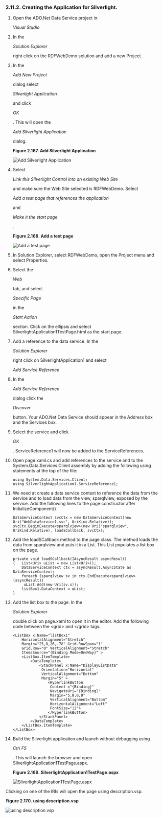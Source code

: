 <div id="installsilvercrser" class="section">

<div class="titlepage">

<div>

<div>

### 2.11.2. Creating the Application for Silverlight.

</div>

</div>

</div>

<div class="orderedlist">

1.  Open the ADO.Net Data Service project in

    <span class="emphasis">*Visual Studio*</span>

2.  In the

    <span class="emphasis">*Solution Explorer*</span>

    right click on the RDFWebDemo solution and add a new Project.

3.  In the

    <span class="emphasis">*Add New Project*</span>

    dialog select

    <span class="emphasis">*Silverlight Application*</span>

    and click

    <span class="emphasis">*OK*</span>

    . This will open the

    <span class="emphasis">*Add Silverlight Application*</span>

    dialog.

    <div class="figure-float">

    <div id="sparqlwinf32" class="figure">

    **Figure 2.167. Add Silverlight Application**

    <div class="figure-contents">

    <div class="mediaobject">

    ![Add Silverlight Application](images/ui/sparqlwinf32.png)

    </div>

    </div>

    </div>

      

    </div>

4.  Select

    <span class="emphasis">*Link this Silverlight Control into an
    existing Web Site*</span>

    and make sure the Web Site selected is RDFWebDemo. Select

    <span class="emphasis">*Add a test page that references the
    application*</span>

    and

    <span class="emphasis">*Make it the start page*</span>

    .

    <div class="figure-float">

    <div id="sparqlwinf33" class="figure">

    **Figure 2.168. Add a test page**

    <div class="figure-contents">

    <div class="mediaobject">

    ![Add a test page](images/ui/sparqlwinf33.png)

    </div>

    </div>

    </div>

      

    </div>

5.  In Solution Explorer, select RDFWebDemo, open the Project menu and
    select Properties.

6.  Select the

    <span class="emphasis">*Web*</span>

    tab, and select

    <span class="emphasis">*Specific Page*</span>

    in the

    <span class="emphasis">*Start Action*</span>

    section. Click on the ellipsis and select
    SilverlightApplication1TestPage.html as the start page.

7.  Add a reference to the data service. In the

    <span class="emphasis">*Solution Explorer*</span>

    right click on SilverlightApplication1 and select

    <span class="emphasis">*Add Service Reference*</span>

8.  In the

    <span class="emphasis">*Add Service Reference*</span>

    dialog click the

    <span class="emphasis">*Discover*</span>

    button. Your ADO.Net Data Service should appear in the Address box
    and the Services box.

9.  Select the service and click

    <span class="emphasis">*OK*</span>

    . ServiceReference1 will now be added to the ServiceReferences.

10. Open page.xaml.cs and add references to the service and to the
    System.Data.Services.Client assembly by adding the following using
    statements at the top of the file:

    ``` programlisting
    using System.Data.Services.Client;
    using SilverlightApplication1.ServiceReference1;
    ```

11. We need at create a data service context to reference the data from
    the service and to load data from the view, sparqlview, exposed by
    the service. Add the following lines to the page constructor after
    InitializeComponent()

    ``` programlisting
    DataServiceContext svcCtx = new DataServiceContext(new Uri("WebDataService1.svc", UriKind.Relative));
    svcCtx.BeginExecute<sparqlview>(new Uri("sparqlview", UriKind.Relative), loadSCallback, svcCtx);
    ```

12. Add the loadSCallback method to the page class. The method loads the
    data from sparqlview and puts it in a List. This List populates a
    list box on the page.

    ``` programlisting
    private void loadSCallback(IAsyncResult asyncResult)
    {   List<Uri> uList = new List<Uri>();
        DataServiceContext ctx = asyncResult.AsyncState as DataServiceContext;
        foreach (sparqlview sv in ctx.EndExecute<sparqlview>(asyncResult))
         uList.Add(new Uri(sv.s));
        listBox1.DataContext = uList;
    }
    ```

13. Add the list box to the page. In the

    <span class="emphasis">*Solution Explorer*</span>

    double click on page.xaml to open it in the editor. Add the
    following code between the \<grid\> and \</grid\> tags.

    ``` programlisting
    <ListBox x:Name="listBox1"
        HorizontalAlignment="Stretch"
        Margin="25,8,26,-78" Grid.RowSpan="1"
        Grid.Row="0" VerticalAlignment="Stretch"
        ItemsSource="{Binding Mode=OneWay}" >
        <ListBox.ItemTemplate>
            <DataTemplate>
                <StackPanel x:Name="DisplayListData"
                 Orientation="Horizontal"
                 VerticalAlignment="Bottom"
                 Margin="5" >
                    <HyperlinkButton
                     Content ="{Binding}"
                     NavigateUri="{Binding}"
                     Margin="5,0,0,0"
                     VerticalAlignment="Bottom"
                     HorizontalAlignment="Left"
                     FontSize="12">
                    </HyperlinkButton>
                </StackPanel>
            </DataTemplate>
        </ListBox.ItemTemplate>
    </ListBox>
    ```

14. Build the Silverlight application and launch without debugging using

    <span class="emphasis">*Ctrl F5*</span>

    . This will launch the browser and open
    SilverlightApplication1TestPage.aspx.

    <div class="figure-float">

    <div id="sparqlwinf34" class="figure">

    **Figure 2.169. SilverlightApplication1TestPage.aspx**

    <div class="figure-contents">

    <div class="mediaobject">

    ![SilverlightApplication1TestPage.aspx](images/ui/sparqlwinf34.png)

    </div>

    </div>

    </div>

      

    </div>

</div>

Clicking on one of the IRIs will open the page using description.vsp.

<div class="figure-float">

<div id="sparqlwinf35" class="figure">

**Figure 2.170. using description.vsp**

<div class="figure-contents">

<div class="mediaobject">

![using description.vsp](images/ui/sparqlwinf35.png)

</div>

</div>

</div>

  

</div>

</div>
